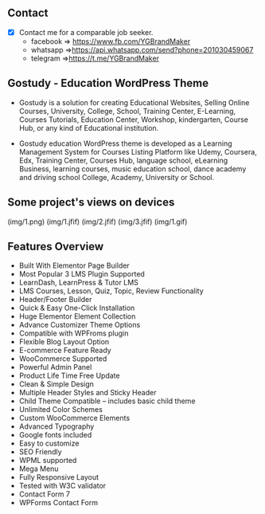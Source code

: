 
## Contact 

- [x] Contact me for a comparable job seeker.
	- facebook => https://www.fb.com/YGBrandMaker
	- whatsapp =>https://api.whatsapp.com/send?phone=201030459067
	- telegram =>https://t.me/YGBrandMaker

## Gostudy - Education WordPress Theme



- Gostudy is a solution for creating Educational Websites, Selling Online Courses, University, College, School, Training Center, E-Learning, Courses Tutorials, Education Center, Workshop, kindergarten, Course Hub, or any kind of Educational institution.

- Gostudy education WordPress theme is developed as a Learning Management System for Courses Listing Platform like Udemy, Coursera, Edx, Training Center, Courses Hub, language school, eLearning Business, learning courses, music education school, dance academy and driving school College, Academy, University or School.
## Some project's views on devices

(img/1.png)
(img/1.jfif)
(img/2.jfif)
(img/3.jfif)
(img/1.gif)
## Features Overview


- Built With Elementor Page Builder
- Most Popular 3 LMS Plugin Supported
- LearnDash, LearnPress & Tutor LMS
- LMS Courses, Lesson, Quiz, Topic, Review Functionality
- Header/Footer Builder
- Quick & Easy One-Click Installation
- Huge Elementor Element Collection
- Advance Customizer Theme Options
- Compatible with WPFroms plugin
- Flexible Blog Layout Option
- E-commerce Feature Ready
- WooCommerce Supported
- Powerful Admin Panel
- Product Life Time Free Update
- Clean & Simple Design
- Multiple Header Styles and Sticky Header
- Child Theme Compatible – includes basic child theme
- Unlimited Color Schemes
- Custom WooCommerce Elements
- Advanced Typography
- Google fonts included
- Easy to customize
- SEO Friendly
- WPML supported
- Mega Menu
- Fully Responsive Layout
- Tested with W3C validator
- Contact Form 7
- WPForms Contact Form